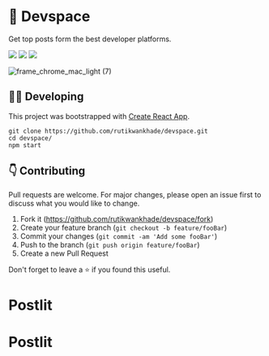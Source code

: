 # 🚀 Devspace

Get top posts form the best developer platforms.

<p align="center">

<p >
<a href="https://github.com/rutikwankhade/devspace"><img src="https://img.shields.io/github/stars/rutikwankhade/devspace.svg?style=social&label=Star"></a>
<a href="https://github.com/rutikwankhade/CoverView"><img src="https://badges.frapsoft.com/os/v1/open-source.svg?v=103"></a>
<a href="https://lbesson.mit-license.org"><img src="https://img.shields.io/badge/License-MIT-blue.svg"></a>

</p>

![frame_chrome_mac_light (7)](https://user-images.githubusercontent.com/47467468/107149320-f78d6780-697d-11eb-9f2a-6c3fbe6850f9.png)


## 👩‍💻 Developing
This project was bootstrapped with [Create React App](https://github.com/facebook/create-react-app).



```shell
git clone https://github.com/rutikwankhade/devspace.git
cd devspace/
npm start
```


## 👇 Contributing
Pull requests are welcome. For major changes, please open an issue first to discuss what you would like to change.


1. Fork it (<https://github.com/rutikwankhade/devspace/fork>)
2. Create your feature branch (`git checkout -b feature/fooBar`)
3. Commit your changes (`git commit -am 'Add some fooBar'`)
4. Push to the branch (`git push origin feature/fooBar`)
5. Create a new Pull Request


Don't forget to leave a ⭐ if you found this useful.
# Postlit
# Postlit
